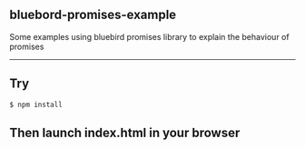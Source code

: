 ## bluebord-promises-example

Some examples using bluebird promises library to explain the behaviour of promises

---

## Try

```bash
$ npm install
```

Then launch index.html in your browser
---
